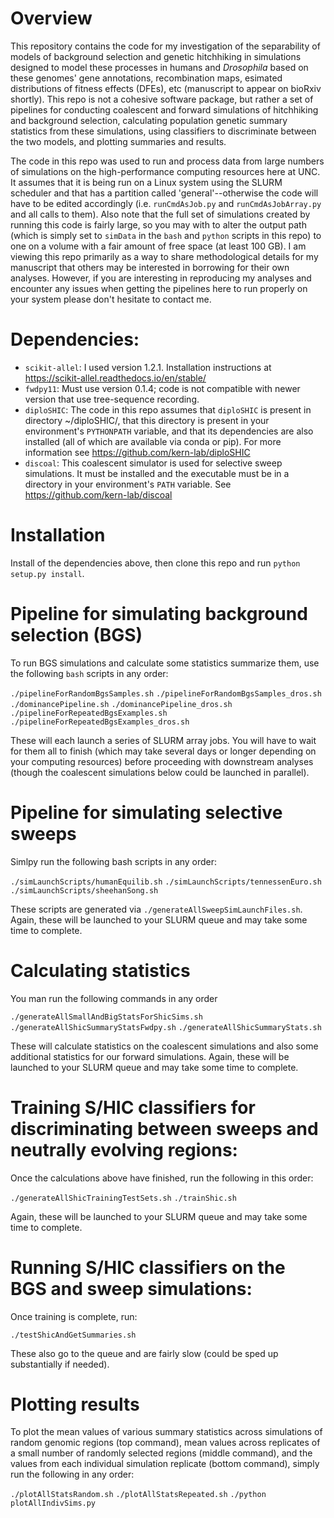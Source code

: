 # Overview
This repository contains the code for my investigation of the separability of models of background selection and genetic hitchhiking in simulations designed to model these processes in humans and *Drosophila* based on these genomes' gene annotations, recombination maps, esimated distributions of fitness effects (DFEs), etc (manuscript to appear on bioRxiv shortly). This repo is not a cohesive software package, but rather a set of pipelines for conducting coalescent and forward simulations of hitchhiking and background selection, calculating population genetic summary statistics from these simulations, using classifiers to discriminate between the two models, and plotting summaries and results.

The code in this repo was used to run and process data from large numbers of simulations on the high-performance computing resources here at UNC. It assumes that it is being run on a Linux system using the SLURM scheduler and that has a partition called 'general'--otherwise the code will have to be edited accordingly (i.e. `runCmdAsJob.py` and `runCmdAsJobArray.py` and all calls to them). Also note that the full set of simulations created by running this code is fairly large, so you may with to alter the output path (which is simply set to `simData` in the `bash` and `python` scripts in this repo) to one on a volume with a fair amount of free space (at least 100 GB). I am viewing this repo primarily as a way to share methodological details for my manuscript that others may be interested in borrowing for their own analyses. However, if you are interesting in reproducing my analyses and encounter any issues when getting the pipelines here to run properly on your system please don't hesitate to contact me.

# Dependencies:

- `scikit-allel`: I used version 1.2.1. Installation instructions at https://scikit-allel.readthedocs.io/en/stable/
- `fwdpy11`: Must use version 0.1.4; code is not compatible with newer version that use tree-sequence recording.
- `diploSHIC`: The code in this repo assumes that `diploSHIC` is present in directory ~/diploSHIC/, that this directory is present in your environment's `PYTHONPATH` variable, and that its dependencies are also installed (all of which are available via conda or pip). For more information see https://github.com/kern-lab/diploSHIC
- `discoal`: This coalescent simulator is used for selective sweep simulations. It must be installed and the executable must be in a directory in your environment's `PATH` variable. See https://github.com/kern-lab/discoal

# Installation

Install of the dependencies above, then clone this repo and run `python setup.py install`.

# Pipeline for simulating background selection (BGS)

To run BGS simulations and calculate some statistics summarize them, use the following `bash` scripts in any order:

`./pipelineForRandomBgsSamples.sh`
`./pipelineForRandomBgsSamples_dros.sh`
`./dominancePipeline.sh`
`./dominancePipeline_dros.sh`
`./pipelineForRepeatedBgsExamples.sh`
`./pipelineForRepeatedBgsExamples_dros.sh`

These will each launch a series of SLURM array jobs. You will have to wait for them all to finish (which may take several days or longer depending on your computing resources) before proceeding with downstream analyses (though the coalescent simulations below could be launched in parallel).

# Pipeline for simulating selective sweeps

Simlpy run the following bash scripts in any order:

`./simLaunchScripts/humanEquilib.sh`
`./simLaunchScripts/tennessenEuro.sh`
`./simLaunchScripts/sheehanSong.sh`

These scripts are generated via `./generateAllSweepSimLaunchFiles.sh`. Again, these will be launched to your SLURM queue and may take some time to complete.

# Calculating statistics

You man run the following commands in any order

`./generateAllSmallAndBigStatsForShicSims.sh`
`./generateAllShicSummaryStatsFwdpy.sh`
`./generateAllShicSummaryStats.sh`

These will calculate statistics on the coalescent simulations and also some additional statistics for our forward simulations. Again, these will be launched to your SLURM queue and may take some time to complete.

# Training S/HIC classifiers for discriminating between sweeps and neutrally evolving regions:

Once the calculations above have finished, run the following in this order:

`./generateAllShicTrainingTestSets.sh`
`./trainShic.sh`

Again, these will be launched to your SLURM queue and may take some time to complete.

# Running S/HIC classifiers on the BGS and sweep simulations:

Once training is complete, run:

`./testShicAndGetSummaries.sh`

These also go to the queue and are fairly slow (could be sped up substantially if needed).

# Plotting results

To plot the mean values of various summary statistics across simulations of random genomic regions (top command), mean values across replicates of a small number of randomly selected regions (middle command), and the values from each individual simulation replicate (bottom command), simply run the following in any order:

`./plotAllStatsRandom.sh`
`./plotAllStatsRepeated.sh`
`./python plotAllIndivSims.py`
